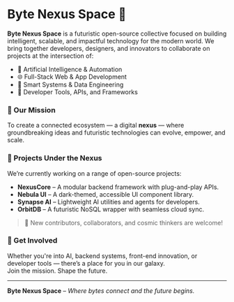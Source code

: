# Byte Nexus Space 🚀

**Byte Nexus Space** is a futuristic open-source collective focused on building intelligent, scalable, and impactful technology for the modern world. We bring together developers, designers, and innovators to collaborate on projects at the intersection of:

- 🤖 Artificial Intelligence & Automation
- 🌐 Full-Stack Web & App Development
- 🧠 Smart Systems & Data Engineering
- 💫 Developer Tools, APIs, and Frameworks

### 🌌 Our Mission
To create a connected ecosystem — a digital **nexus** — where groundbreaking ideas and futuristic technologies can evolve, empower, and scale.

### 🔧 Projects Under the Nexus
We’re currently working on a range of open-source projects:
- **NexusCore** – A modular backend framework with plug-and-play APIs.
- **Nebula UI** – A dark-themed, accessible UI component library.
- **Synapse AI** – Lightweight AI utilities and agents for developers.
- **OrbitDB** – A futuristic NoSQL wrapper with seamless cloud sync.

> 📢 New contributors, collaborators, and cosmic thinkers are welcome!

### 🚀 Get Involved
Whether you're into AI, backend systems, front-end innovation, or developer tools — there’s a place for you in our galaxy.  
Join the mission. Shape the future.

---

**Byte Nexus Space** – *Where bytes connect and the future begins.*
